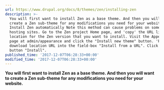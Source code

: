 ```yaml
---
url: https://www.drupal.org/docs/8/themes/zen/installing-zen
description: >-
  You will first want to install Zen as a base theme. And then you will want to
  create a Zen sub-theme for any modifications you need for your website.
  Install Zen automatically Note this method can cause problems on some web
  hosting sites. Go to the Zen project Home page, and 'copy' the URL link
  location for the Zen version that you want to install. Visit the Appearance
  page at admin/appearance and click the "Install new theme" button. 'Paste' the
  download location URL into the field-box "Install from a URL". Click the
  button "Install".
published_time: '2017-12-07T06:28:33+00:00'
modified_time: '2017-12-07T06:28:33+00:00'
---
```

**You will first want to install Zen as a base theme. And then you will want to create a Zen sub-theme for any modifications you need for your website.**
